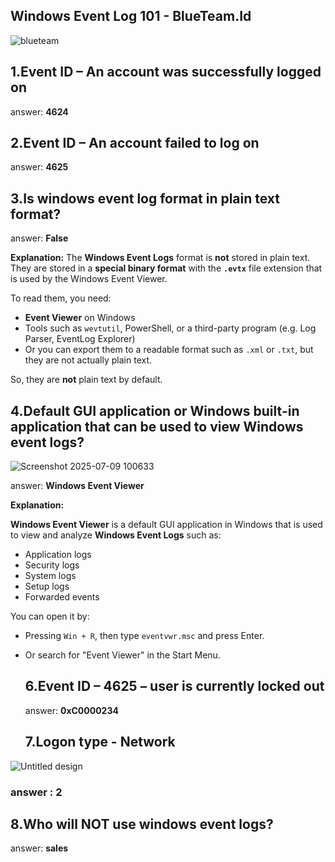 ## Windows Event Log 101  - BlueTeam.Id
![blueteam](https://github.com/user-attachments/assets/d93f9c52-5b4f-4d14-9d22-b69c0af8e805)
## 1.Event ID – An account was successfully logged on
answer: **4624**

## 2.Event ID – An account failed to log on
answer: **4625**

## 3.Is windows event log format in plain text format?
 answer: **False**
 
 **Explanation:**
The **Windows Event Logs** format is **not** stored in plain text. They are stored in a **special binary format** with the **`.evtx`** file extension that is used by the Windows Event Viewer.

To read them, you need:

* **Event Viewer** on Windows
* Tools such as `wevtutil`, PowerShell, or a third-party program (e.g. Log Parser, EventLog Explorer)
* Or you can export them to a readable format such as `.xml` or `.txt`, but they are not actually plain text.

So, they are **not** plain text by default.

## 4.Default GUI application or Windows built-in application that can be used to view Windows event logs?
![Screenshot 2025-07-09 100633](https://github.com/user-attachments/assets/87d67f1f-28a5-4cc3-b924-cd8fcaaf0575)

answer: **Windows Event Viewer**

**Explanation:**

**Windows Event Viewer** is a default GUI application in Windows that is used to view and analyze **Windows Event Logs** such as:

* Application logs
* Security logs
* System logs
* Setup logs
* Forwarded events

You can open it by:

* Pressing `Win + R`, then type `eventvwr.msc` and press Enter.
* Or search for "Event Viewer" in the Start Menu.

  ## 6.Event ID – 4625 – user is currently locked out
  answer: **0xC0000234**
 

  ## 7.Logon type - Network
![Untitled design](https://github.com/user-attachments/assets/c577b2d5-ed0d-4af4-a17b-b16c9bcb2398)
### answer : 2

## 8.Who will NOT use windows event logs?
answer: **sales**
